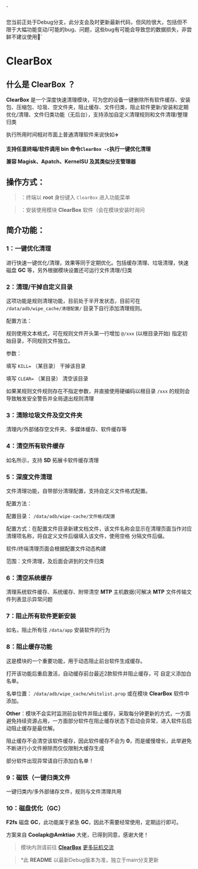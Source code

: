 #### `
您当前正处于Debug分支，此分支会及时更新最新代码，但风险很大，包括但不限于大幅功能变动/可能的bug、问题，这些bug有可能会导致您的数据损失，非尝鲜不建议使用📍`

   # **ClearBox**

   ## 什么是 **ClearBox** ？

**ClearBox** 是一个深度快速清理模块，可为您的设备一键删除所有软件缓存、安装包、压缩包、垃圾、空文件夹，阻止缓存、文件归类，阻止软件更新/安装和定期优化/清理、文件归类功能（无后台），支持添加自定义清理规则和文件清理/整理归类

执行所用时间相对市面上普通清理软件来说快如✈️

__支持任意终端/软件调用 **bin** 命令`ClearBox -c`执行一键优化清理__

__兼容 **Magisk、Apatch、KernelSU** 及其类似分支管理器__


   ## 操作方式：

> ：终端以 **root** 身份键入 `ClearBox` 进入功能菜单

> ：安装使用模块 **ClearBox** 软件（会在模块安装时询问

   ## 简介功能：
   
### **1**：一键优化清理

进行快速一键优化/清理，效果等同于定期优化。包括缓存清理、垃圾清理，快速磁盘 **GC** 等，另外根据模块设置还可运行文件清理/归类



### **2**：清理/干掉自定义目录

这项功能是规则清理功能，目前处于半开发状态，目前可在 `/data/adb/wipe_cache/清理配置/` 目录下自行添加清理规则。

配置方法：

规则使用文本格式，可在规则文件开头第一行增加 `@/xxx` (以根目录开始) 指定初始目录，不同规则文件独立。

参数：

填写 `KILL=` （某目录）
干掉该目录

填写 `CLEAR=` （某目录）
清空该目录

如果某规则文件规则存在不指定参数，并直接使用硬编码以根目录 `/xxx` 的规则会导致触发安全警告并全局退出规则清理



### **3**：清除垃圾文件及空文件夹

清理内/外部储存空文件夹、多媒体缓存、软件缓存等



### **4**：清空所有软件缓存

如名所示，支持 **SD** 拓展卡软件缓存清理



### **5**：深度文件清理

文件清理功能，自带部分清理配置，支持自定义文件格式配置。

配置方法：

配置目录： `/data/adb/wipe-cache/文件格式配置`

配置方式：在配置文件目录新建文档文件，该文件名称会显示在清理页面当作对应清理项名称，将自定义文件后缀填入该文件，使用空格
分隔文件后缀。

软件/终端清理页面会根据配置文件动态构建

范围：文件清理，及后面会讲到的文件归类



### **6**：清空系统缓存

清理系统软件缓存、系统缓存、附带清空 **MTP** 主机数据(可解决 **MTP** 文件传输文件列表显示异常问题



### **7**：阻止所有软件更新安装
如名，阻止所有往 `/data/app` 安装软件的行为



### **8**：阻止缓存功能
这是模块的一个重要功能，用于动态阻止前台软件生成缓存。

打开该功能后重启激活，自动缓存前台最近2款软件并阻止缓存，可
自定义添加白名单。

名单位置： `/data/adb/wipe_cache/whitelist.prop` 或在模块 **ClearBox** 软件中添加。

**Other**：模块不会实时监测前台软件并阻止缓存，采取每分钟更新的方式，一方面避免持续资源占用，一方面部分软件在阻止缓存状态下启动会异常，进入软件后启动阻止缓存是最优解。

阻止缓存不会清空该软件缓存，因此软件缓存不会为 **0**，而是缓慢增长，此举避免不断进行小文件擦除而仅仅限制大缓存生成

部分软件出现异常请自行添加白名单！



### **9**：磁铁（一键归类文件

一键归类内/多外部储存文件，规则与文件清理共用



### **10**：磁盘优化（**GC**）

**F2fs** 磁盘 **GC**，此功能属于紧急 **GC**，因此不需要经常使用，定期运行即可。

方案来自 **Coolapk@Amktiao** 大佬，已得到同意，感谢大佬！



> 模块内测请前往
>[**ClearBox**](https://yhfx.jwznb.com/share?key=yigOTedUjh62&ts=1747355950)
>[更多玩机交流](https://yhfx.jwznb.com/share?key=TihFLlAj6ZJ9&ts=1740281856)


> *此 **README** 以最新Debug版本为准，独立于main分支更新
